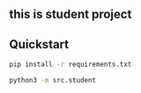 ## this is student project

## Quickstart
```bash
pip install -r requirements.txt

python3 -m src.student
```

